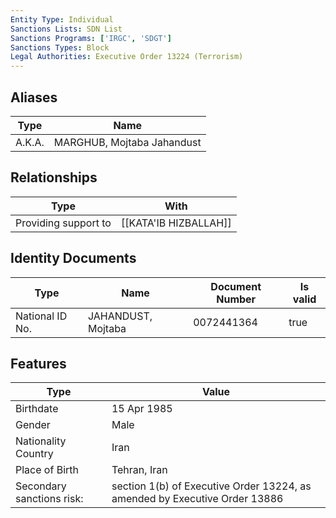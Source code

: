 ```yaml
---
Entity Type: Individual
Sanctions Lists: SDN List
Sanctions Programs: ['IRGC', 'SDGT']
Sanctions Types: Block
Legal Authorities: Executive Order 13224 (Terrorism)
---
```


## Aliases
| Type  | Name      | 
|-------|-----------|
| A.K.A. | MARGHUB, Mojtaba Jahandust |

## Relationships
| Type  | With      | 
|-------|-----------|
| Providing support to | [[KATA'IB HIZBALLAH]] |

## Identity Documents
| Type  | Name      | Document Number | Is valid |
|-------|-----------|-----------------|----------|
| National ID No. | JAHANDUST, Mojtaba | 0072441364 | true |

## Features
| Type  | Value      |
|-------|------------|
| Birthdate | 15 Apr 1985 |
| Gender | Male |
| Nationality Country | Iran |
| Place of Birth | Tehran, Iran |
| Secondary sanctions risk: | section 1(b) of Executive Order 13224, as amended by Executive Order 13886 |
